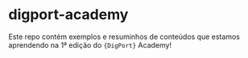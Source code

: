 # digport-academy

Este repo contém exemplos e resuminhos de conteúdos que estamos aprendendo na 1ª edição do `{DigPort}` Academy!
